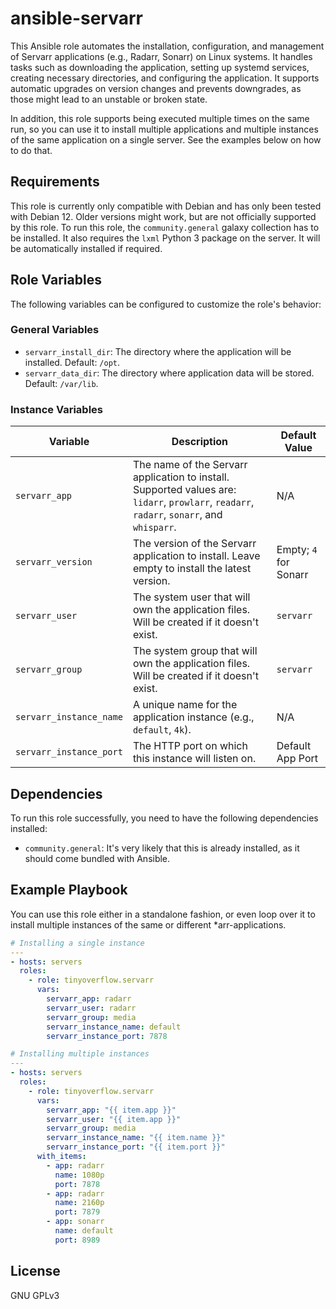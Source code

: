 ansible-servarr
=========

This Ansible role automates the installation, configuration, and management of Servarr applications (e.g., Radarr, Sonarr) on Linux systems. It handles tasks such as downloading the application, setting up systemd services, creating necessary directories, and configuring the application. It supports automatic upgrades on version changes and prevents downgrades, as those might lead to an unstable or broken state.

In addition, this role supports being executed multiple times on the same run, so you can use it to install multiple applications and multiple instances of the same application on a single server. See the examples below on how to do that.

Requirements
------------

This role is currently only compatible with Debian and has only been tested with Debian 12. Older versions might work, but are not officially supported by this role. To run this role, the `community.general` galaxy collection has to be installed. It also requires the `lxml` Python 3 package on the server. It will be automatically installed if required.

Role Variables
--------------

The following variables can be configured to customize the role's behavior:

### General Variables
- `servarr_install_dir`: The directory where the application will be installed. Default: `/opt`.
- `servarr_data_dir`: The directory where application data will be stored. Default: `/var/lib`.

### Instance Variables
| Variable                | Description                                                                                     | Default Value   |
|-------------------------|-------------------------------------------------------------------------------------------------|-----------------|
| `servarr_app`           | The name of the Servarr application to install. Supported values are: `lidarr`, `prowlarr`, `readarr`, `radarr`, `sonarr`, and `whisparr`. | N/A             |
| `servarr_version`           | The version of the Servarr application to install. Leave empty to install the latest version. | Empty; `4` for Sonarr             |
| `servarr_user`          | The system user that will own the application files. Will be created if it doesn't exist.       | `servarr`       |
| `servarr_group`         | The system group that will own the application files. Will be created if it doesn't exist.      | `servarr`       |
| `servarr_instance_name` | A unique name for the application instance (e.g., `default`, `4k`).                             | N/A             |
| `servarr_instance_port` | The HTTP port on which this instance will listen on.                                            | Default App Port             |


Dependencies
------------

To run this role successfully, you need to have the following dependencies installed:

- `community.general`: It's very likely that this is already installed, as it should come bundled with Ansible.

Example Playbook
----------------

You can use this role either in a standalone fashion, or even loop over it to install multiple instances of the same or different *arr-applications.

```yaml
# Installing a single instance
---
- hosts: servers
  roles:
    - role: tinyoverflow.servarr
      vars:
        servarr_app: radarr
        servarr_user: radarr
        servarr_group: media
        servarr_instance_name: default
        servarr_instance_port: 7878

# Installing multiple instances
---
- hosts: servers
  roles:
    - role: tinyoverflow.servarr
      vars:
        servarr_app: "{{ item.app }}"
        servarr_user: "{{ item.app }}"
        servarr_group: media
        servarr_instance_name: "{{ item.name }}"
        servarr_instance_port: "{{ item.port }}"
      with_items:
        - app: radarr
          name: 1080p
          port: 7878
        - app: radarr
          name: 2160p
          port: 7879
        - app: sonarr
          name: default
          port: 8989
```

License
-------

GNU GPLv3
